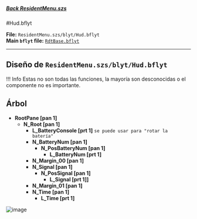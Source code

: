 #####  [Back ResidentMenu.szs](../index.md)

#Hud.bflyt

**File:** `ResidentMenu.szs/blyt/Hud.bflyt`<br>
**Main `bflyt` file:** [`RdtBase.bflyt`](../RdtBase.bflyt.md)

---

## Diseño de `ResidentMenu.szs/blyt/Hud.bflyt`

<!-- prettier-ignore -->
!!! Info
    Estas no son todas las funciones, la mayoría son desconocidas o el componente no es importante.

## Árbol

-	**RootPane [pan 1]**
	-	**N_Root [pan 1]**
		-	**L_BatteryConsole [prt 1]** `se puede usar para "rotar la batería"`
		-	**N_BatteryNum [pan 1]**
			-	**N_PosBatteryNum [pan 1]**
				-	**L_BatteryNum [prt 1]**
		-	**N_Margin_00 [pan 1]**
		-	**N_Signal [pan 1]**
			-	**N_PosSignal [pan 1]**
				-	**L_Signal [prt 1]]**
		-	**N_Margin_01 [pan 1]**
		-	**N_Time [pan 1]**
			-	**L_Time [prt 1]**


![image](https://github.com/ElGatoFiestero/TutorialTemasNintendoSwitch/assets/159089859/97d45d63-1307-4577-98c2-4fff32ac42da)

